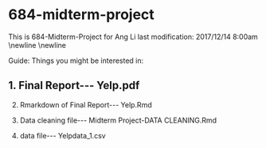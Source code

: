 # 684-midterm-project
This is 684-Midterm-Project for Ang Li               last modification: 2017/12/14 8:00am
\newline
\newline

Guide: 
  Things you might be interested in: 
## 1. Final Report--- Yelp.pdf
  
   2. Rmarkdown of Final Report--- Yelp.Rmd
  
   3. Data cleaning file--- Midterm Project-DATA CLEANING.Rmd
   
   4. data file--- Yelpdata_1.csv
